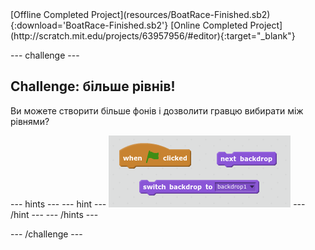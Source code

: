 <div class="p-hero-buttons">
 [Offline Completed Project](resources/BoatRace-Finished.sb2){:download='BoatRace-Finished.sb2'}
 [Online Completed Project](http://scratch.mit.edu/projects/63957956/#editor){:target="_blank"}
</div>

--- challenge ---

## Challenge: більше рівнів!

Ви можете створити більше фонів і дозволити гравцю вибирати між рівнями?

--- hints ---
 --- hint --- ![screenshot](images/boat-levels-blocks.png)
--- /hint ---
--- /hints ---

--- /challenge ---